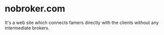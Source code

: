 # nobroker.com
It's a web site which connects famers directly with the clients without any intermediate brokers.
